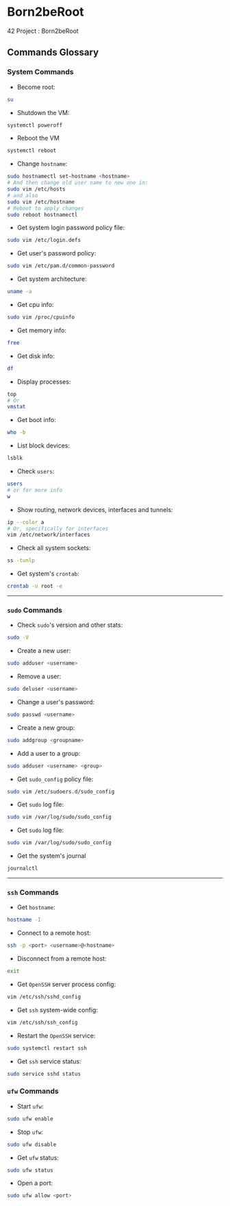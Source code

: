 # Born2beRoot
42 Project : Born2beRoot

## Commands Glossary

### System Commands

- Become root:
```sh
su
```

- Shutdown the VM:
```sh
systemctl poweroff
```

- Reboot the VM
```sh
systemctl reboot
```

- Change `hostname`:
```sh
sudo hostnamectl set-hostname <hostname>
# And then change old user name to new one in:
sudo vim /etc/hosts
# and also
sudo vim /etc/hostname
# Reboot to apply changes
sudo reboot hostnamectl
```

- Get system login password policy file:

```sh
sudo vim /etc/login.defs
```

- Get user's password policy:

```sh
sudo vim /etc/pam.d/common-password
```

- Get system architecture:

```sh
uname -a
```

- Get cpu info:
```sh
sudo vim /proc/cpuinfo
```

- Get memory info:


```sh
free
```

- Get disk info:
```sh
df
```

- Display processes:

```sh
top
# Or
vmstat

```

- Get boot info:
```sh
who -b
```

- List block devices:

```sh
lsblk
```

- Check `users`:

```sh
users
# or for more info
w
```

- Show routing, network devices, interfaces and tunnels:

```sh
ip --color a
# Or, specifically for interfaces
vim /etc/network/interfaces
```


- Check all system sockets:

```sh
ss -tunlp
```


- Get system's `crontab`:

```sh
crontab -u root -e
```


___

### `sudo` Commands

- Check `sudo`'s version and other stats:

```sh
sudo -V
```

- Create a new user:
```sh
sudo adduser <username>
```

- Remove a user:

```sh
sudo deluser <username>
```

- Change a user's password:

```sh
sudo passwd <username>
```

- Create a new group:

```sh
sudo addgroup <groupname>
```

- Add a user to a group:

```sh
sudo adduser <username> <group>
```

- Get `sudo_config` policy file:
```sh
sudo vim /etc/sudoers.d/sudo_config
```

- Get `sudo` log file:

```sh
sudo vim /var/log/sudo/sudo_config
```

- Get `sudo` log file:

```sh
sudo vim /var/log/sudo/sudo_config
```

- Get the system's journal

```sh
journalctl
```

___

### `ssh` Commands

- Get `hostname`:
```sh
hostname -I
```

- Connect to a remote host:
```sh
ssh -p <port> <username>@<hostname>
```

- Disconnect from a remote host:

```sh
exit
```

- Get `OpenSSH` server process config:

```sh
vim /etc/ssh/sshd_config
```

- Get `ssh` system-wide config:

```sh
vim /etc/ssh/ssh_config
```

- Restart the `OpenSSH` service:

```sh
sudo systemctl restart ssh
```


- Get `ssh` service status:

```sh
sudo service sshd status
```



### `ufw` Commands

- Start `ufw`:

```sh
sudo ufw enable
```

- Stop `ufw`:

```sh
sudo ufw disable
```

- Get `ufw` status:

```sh
sudo ufw status
```

- Open a port:

```sh
sudo ufw allow <port>
```
